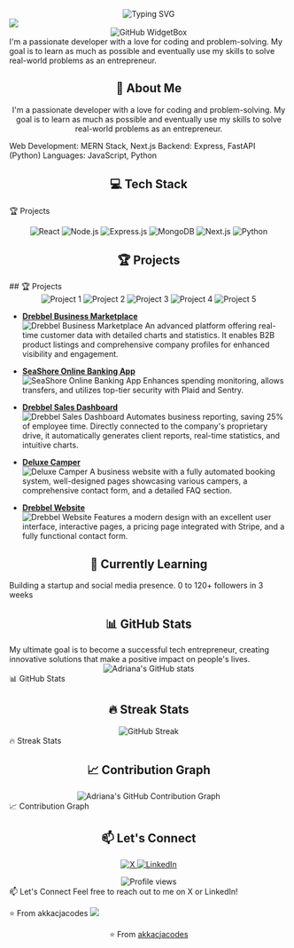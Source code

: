 <div align="center">
  <img src="https://readme-typing-svg.demolab.com?font=Fira+Code&size=32&duration=2800&pause=2000&color=A9FEF7&center=true&vCenter=true&width=940&lines=Hey%2C+I'm+Adriana+Sobota!+Welcome+to+my+Profile!" alt="Typing SVG" />
</div>


<img src="https://user-images.githubusercontent.com/73097560/115834477-dbab4500-a447-11eb-908a-139a6edaec5c.gif">


<div align="center">
  <img src="https://github-widgetbox.vercel.app/api/profile?username=akkacjacodes&data=followers,repositories,stars,commits&theme=nautilus" alt="GitHub WidgetBox" />
</div>
I'm a passionate developer with a love for coding and problem-solving. My goal is to learn as much as possible and eventually use my skills to solve real-world problems as an entrepreneur.

<h2 align="center">🚀 About Me</h2>

<p align="center">
  I'm a passionate developer with a love for coding and problem-solving. My goal is to learn as much as possible and eventually use my skills to solve real-world problems as an entrepreneur.
</p>
Web Development: MERN Stack, Next.js
Backend: Express, FastAPI (Python)
Languages: JavaScript, Python

<h2 align="center">💻 Tech Stack</h2>
🏆 Projects
<p align="center">
  <img src="https://img.shields.io/badge/React-20232A?style=for-the-badge&logo=react&logoColor=61DAFB" alt="React" />
  <img src="https://img.shields.io/badge/Node.js-43853D?style=for-the-badge&logo=node.js&logoColor=white" alt="Node.js" />
  <img src="https://img.shields.io/badge/Express.js-404D59?style=for-the-badge" alt="Express.js" />
  <img src="https://img.shields.io/badge/MongoDB-4EA94B?style=for-the-badge&logo=mongodb&logoColor=white" alt="MongoDB" />
  <img src="https://img.shields.io/badge/next.js-000000?style=for-the-badge&logo=next.js&logoColor=white" alt="Next.js" />
  <img src="https://img.shields.io/badge/Python-3776AB?style=for-the-badge&logo=python&logoColor=white" alt="Python" />

</p>

<h2 align="center">🏆 Projects</h2>
## 🏆 Projects

<div align="center">
  <img src="https://adriana-professional-web-portfolio-akkacjacodes-projects.vercel.app/public/dreebbel.png" alt="Project 1" />
  <img src="https://i.postimg.cc/XvgcJfZY/Screenshot-2024-05-31-at-19-29-48.png" alt="Project 2" />
  <img src="https://adriana-professional-web-portfolio-akkacjacodes-projects.vercel.app/assets/drebbel-dashboard.png" alt="Project 3" />
  <img src="https://adriana-professional-web-portfolio-akkacjacodes-projects.vercel.app/assets/Deluxe-camper.png" alt="Project 4" />
  <img src="https://adriana-professional-web-portfolio-akkacjacodes-projects.vercel.app/assets/Project-10.png" alt="Project 5" />
</div>

- **[Drebbel Business Marketplace](https://marketplace.drebbel.eu/)**  
  <img src="https://adriana-professional-web-portfolio-akkacjacodes-projects.vercel.app/assets/dreebbel.png" alt="Drebbel Business Marketplace" />
  An advanced platform offering real-time customer data with detailed charts and statistics. It enables B2B product listings and comprehensive company profiles for enhanced visibility and engagement.

- **[SeaShore Online Banking App](https://banking-app-1-git-main-akkacjacodes-projects.vercel.app/sign-in)**  
  <img src="https://adriana-professional-web-portfolio-akkacjacodes-projects.vercel.app/assets/SeaShore.png" alt="SeaShore Online Banking App" />
  Enhances spending monitoring, allows transfers, and utilizes top-tier security with Plaid and Sentry.

- **[Drebbel Sales Dashboard](https://dashboard.drebbel.eu/)**  
  <img src="https://adriana-professional-web-portfolio-akkacjacodes-projects.vercel.app/assets/drebbel-dashboard.png" alt="Drebbel Sales Dashboard" />
  Automates business reporting, saving 25% of employee time. Directly connected to the company's proprietary drive, it automatically generates client reports, real-time statistics, and intuitive charts.

- **[Deluxe Camper](https://deluxecamper.pl/)**  
  <img src="https://adriana-professional-web-portfolio-akkacjacodes-projects.vercel.app/assets/Deluxe-camper.png" alt="Deluxe Camper" />
  A business website with a fully automated booking system, well-designed pages showcasing various campers, a comprehensive contact form, and a detailed FAQ section.

- **[Drebbel Website](https://deluxecamper.pl/)**  
  <img src="https://adriana-professional-web-portfolio-akkacjacodes-projects.vercel.app/assets/Project-10.png" alt="Drebbel Website" />
  Features a modern design with an excellent user interface, interactive pages, a pricing page integrated with Stripe, and a fully functional contact form.



<h2 align="center">🌱 Currently Learning</h2>


Building a startup and social media presence. 0 to 120+ followers in 3 weeks


<h2 align="center">📊 GitHub Stats</h2>
My ultimate goal is to become a successful tech entrepreneur, creating innovative solutions that make a positive impact on people's lives.

<div align="center">
  <img src="https://github-readme-stats.vercel.app/api?username=akkacjacodes&show_icons=true&theme=radical" alt="Adriana's GitHub stats" />
</div>
📊 GitHub Stats
<h2 align="center">🔥 Streak Stats</h2>

<div align="center">
  <img src="https://github-readme-streak-stats.herokuapp.com/?user=akkacjacodes&theme=radical" alt="GitHub Streak" />
</div>
🔥 Streak Stats
<h2 align="center">📈 Contribution Graph</h2>

<div align="center">
  <img src="https://github-profile-summary-cards.vercel.app/api/cards/profile-details?username=akkacjacodes&theme=radical" alt="Adriana's GitHub Contribution Graph" />
</div>
📈 Contribution Graph
<h2 align="center">📫 Let's Connect</h2>

<p align="center">
  <a href="https://x.com/adrianacode" target="_blank">
    <img src="https://img.shields.io/badge/X-1DA1F2?style=for-the-badge&logo=x&logoColor=white" alt="X" />
  </a>
  <a href="https://www.linkedin.com/in/adriana-sobota/" target="_blank">
    <img src="https://img.shields.io/badge/LinkedIn-0077B5?style=for-the-badge&logo=linkedin&logoColor=white" alt="LinkedIn" />
  </a>
</p>
<div align="center">
  <img src="https://komarev.com/ghpvc/?username=akkacjacodes&style=flat-square&color=blue" alt="Profile views" />
</div>
📫 Let's Connect
Feel free to reach out to me on X or LinkedIn!

⭐️ From akkacjacodes
<img src="https://user-images.githubusercontent.com/73097560/115834477-dbab4500-a447-11eb-908a-139a6edaec5c.gif">

<div align="center">
  ⭐️ From <a href="https://github.com/akkacjacodes">akkacjacodes</a>
</div>
